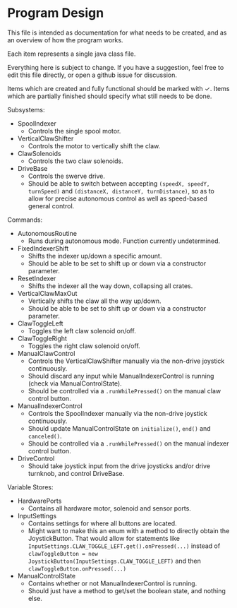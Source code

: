 Program Design
===

This file is intended as documentation for what needs to be created, and as an overview of how the program works.

Each item represents a single java class file.

Everything here is subject to change. If you have a suggestion, feel free to edit this file directly, or open a github issue for discussion.

Items which are created and fully functional should be marked with ✓. Items which are partially finished should specify what still needs to be done.

Subsystems:

- SpoolIndexer
  - Controls the single spool motor.
- VerticalClawShifter
  - Controls the motor to vertically shift the claw.
- ClawSolenoids
  - Controls the two claw solenoids.
- DriveBase
  - Controls the swerve drive.
  - Should be able to switch between accepting `(speedX, speedY, turnSpeed)` and `(distanceX, distanceY, turnDistance)`, so as to allow for precise autonomous control as well as speed-based general control.

Commands:

- AutonomousRoutine
  - Runs during autonomous mode. Function currently undetermined.
- FixedIndexerShift
  - Shifts the indexer up/down a specific amount.
  - Should be able to be set to shift up or down via a constructor parameter.
- ResetIndexer
  - Shifts the indexer all the way down, collapsing all crates.
- VerticalClawMaxOut
  - Vertically shifts the claw all the way up/down.
  - Should be able to be set to shift up or down via a constructor parameter.
- ClawToggleLeft
  - Toggles the left claw solenoid on/off.
- ClawToggleRight
  - Toggles the right claw solenoid on/off.
- ManualClawControl
  - Controls the VerticalClawShifter manually via the non-drive joystick continuously.
  - Should discard any input while ManualIndexerControl is running (check via ManualControlState).
  - Should be controlled via a `.runWhilePressed()` on the manual claw control button.
- ManualIndexerControl
  - Controls the SpoolIndexer manually via the non-drive joystick continuously.
  - Should update ManualControlState on `initialize()`, `end()` and `canceled()`.
  - Should be controlled via a `.runWhilePressed()` on the manual indexer control button.
- DriveControl
  - Should take joystick input from the drive joysticks and/or drive turnknob, and control DriveBase.

Variable Stores:

- HardwarePorts
  - Contains all hardware motor, solenoid and sensor ports.
- InputSettings
  - Contains settings for where all buttons are located.
  - Might want to make this an enum with a method to directly obtain the JoystickButton. That would allow for statements like `InputSettings.CLAW_TOGGLE_LEFT.get().onPressed(...)` instead of `clawToggleButton = new JoystickButton(InputSettings.CLAW_TOGGLE_LEFT)` and then `clawToggleButton.onPressed(...)`
- ManualControlState
  - Contains whether or not ManualIndexerControl is running.
  - Should just have a method to get/set the boolean state, and nothing else.
